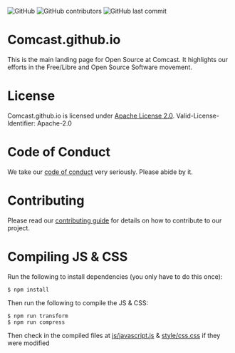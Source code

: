 ![GitHub](https://img.shields.io/github/license/comcast/comcast.github.io)
![GitHub contributors](https://img.shields.io/github/contributors/comcast/comcast.github.io)
![GitHub last commit](https://img.shields.io/github/last-commit/comcast/comcast.github.io)

Comcast.github.io
=================

This is the main landing page for Open Source at Comcast. It highlights our efforts in the Free/Libre and Open Source Software movement.

License
=======

Comcast.github.io is licensed under [Apache License 2.0](/LICENSE-Apache-2.0). Valid-License-Identifier: Apache-2.0

Code of Conduct
===============

We take our [code of conduct](CODE_OF_CONDUCT.md) very seriously. Please abide by it.

Contributing
============

Please read our [contributing guide](CONTRIBUTING.md) for details on how to contribute to our project.

Compiling JS & CSS
==================

Run the following to install dependencies (you only have to do this once):

    $ npm install

Then run the following to compile the JS & CSS:

    $ npm run transform
    $ npm run compress

Then check in the compiled files at [js/javascript.js](js/javascript.js) & [style/css.css](style/css.css) if they were modified
